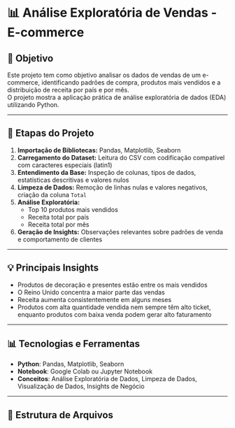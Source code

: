 # 📊 Análise Exploratória de Vendas - E-commerce

## 🎯 Objetivo
Este projeto tem como objetivo analisar os dados de vendas de um e-commerce, identificando padrões de compra, produtos mais vendidos e a distribuição de receita por país e por mês.  
O projeto mostra a aplicação prática de análise exploratória de dados (EDA) utilizando Python.

---

## 🧩 Etapas do Projeto
1. **Importação de Bibliotecas:** Pandas, Matplotlib, Seaborn  
2. **Carregamento do Dataset:** Leitura do CSV com codificação compatível com caracteres especiais (latin1)  
3. **Entendimento da Base:** Inspeção de colunas, tipos de dados, estatísticas descritivas e valores nulos  
4. **Limpeza de Dados:** Remoção de linhas nulas e valores negativos, criação da coluna `Total`  
5. **Análise Exploratória:**
   - Top 10 produtos mais vendidos  
   - Receita total por país  
   - Receita total por mês  
6. **Geração de Insights:** Observações relevantes sobre padrões de venda e comportamento de clientes  

---

## 💡 Principais Insights
- Produtos de decoração e presentes estão entre os mais vendidos  
- O Reino Unido concentra a maior parte das vendas  
- Receita aumenta consistentemente em alguns meses  
- Produtos com alta quantidade vendida nem sempre têm alto ticket, enquanto produtos com baixa venda podem gerar alto faturamento  

---

## 📊 Tecnologias e Ferramentas
- **Python**: Pandas, Matplotlib, Seaborn  
- **Notebook**: Google Colab ou Jupyter Notebook  
- **Conceitos**: Análise Exploratória de Dados, Limpeza de Dados, Visualização de Dados, Insights de Negócio  

---

## 📂 Estrutura de Arquivos

